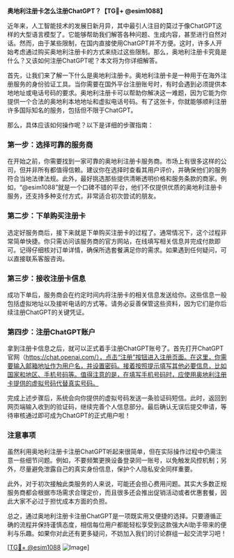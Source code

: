 **奥地利注册卡怎么注册ChatGPT？【TG💪+ @esim1088】**

近年来，人工智能技术的发展日新月异，其中最引人注目的莫过于像ChatGPT这样的大型语言模型了。它能够帮助我们解答各种问题、生成内容，甚至进行自然对话。然而，由于某些限制，在国内直接使用ChatGPT并不方便。这时，许多人开始考虑通过购买奥地利注册卡的方式来绕过这些限制。那么，奥地利注册卡究竟是什么？又该如何注册ChatGPT呢？本文将为你详细解答。

首先，让我们来了解一下什么是奥地利注册卡。奥地利注册卡是一种用于在海外注册服务的身份验证工具。当你需要在国外平台注册账号时，有时会遇到必须提供本地地址或电话号码的要求。奥地利注册卡可以帮助你解决这一难题，因为它能为你提供一个合法的奥地利本地地址和虚拟电话号码。有了这张卡，你就能够顺利注册许多国际知名的服务，包括但不限于ChatGPT。

那么，具体应该如何操作呢？以下是详细的步骤指南：

### 第一步：选择可靠的服务商

在开始之前，你需要找到一家可靠的奥地利注册卡服务商。市场上有很多这样的公司，但并非所有都值得信赖。建议你在选择时查看其用户评价，并确保他们的服务符合当地法律法规。此外，最好挑选那些提供清晰透明价格和服务条款的商家。例如，“@esim1088”就是一个口碑不错的平台，他们不仅提供优质的奥地利注册卡服务，还支持多种支付方式，非常适合初次尝试的朋友。

### 第二步：下单购买注册卡

选定好服务商后，接下来就是下单购买注册卡的过程了。通常情况下，这个过程非常简单快捷。你只需访问该服务商的官方网站，在线填写相关信息并完成付款即可。记得仔细核对订单详情，确保所选套餐满足你的需求。如果遇到任何疑问，可以直接联系客服咨询。

### 第三步：接收注册卡信息

成功下单后，服务商会在约定时间内将注册卡的相关信息发送给你。这些信息一般包括虚拟地址以及接听电话的方式等。请务必妥善保管这些资料，因为它们是你后续注册ChatGPT的关键凭证。

### 第四步：注册ChatGPT账户

拿到注册卡信息之后，就可以正式着手注册ChatGPT账号了。首先打开ChatGPT官网（https://chat.openai.com/），点击“注册”按钮进入注册页面。在这里，你需要输入邮箱地址作为用户名，并设置密码。接着按照提示填写其他必要信息，比如国家和地区、手机号码等。值得注意的是，在填写手机号码时，应使用奥地利注册卡提供的虚拟号码代替真实号码。

完成上述步骤后，系统会向你提供的虚拟号码发送一条验证码短信。此时，返回到网页端输入收到的验证码，继续完善个人信息部分。最后确认无误后提交申请，等待审核通过即可成为ChatGPT的正式用户啦！

### 注意事项

虽然利用奥地利注册卡注册ChatGPT听起来很简单，但在实际操作过程中仍需注意一些细节问题。例如，不要频繁更换设备登录同一账号，以免触发风控机制；另外，尽量避免泄露自己的真实身份信息，保护个人隐私安全同样重要。

此外，对于初次接触此类服务的人来说，可能还会担心费用问题。其实大多数正规服务商都会根据市场需求合理定价，而且很多还会推出促销活动或者优惠套餐，因此大家不必过于担忧成本方面的负担。

总之，通过奥地利注册卡注册ChatGPT是一项既实用又便捷的选择。只要遵循正确的流程并保持谨慎态度，相信每位用户都能轻松享受到这款强大AI助手带来的便利与乐趣。如果你对此还有更多疑问，不妨加入我们的讨论群组一起交流学习吧！

[[TG💪+ @esim1088](https://t.me/s/esim1088) ![Image](https://i.postimg.cc/4NQfJmqS/Snipaste-2025-05-13-00-14-12.png)]